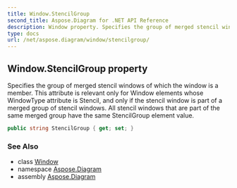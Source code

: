 ```yaml
---
title: Window.StencilGroup
second_title: Aspose.Diagram for .NET API Reference
description: Window property. Specifies the group of merged stencil windows of which the window is a member. This attribute is relevant only for Window elements whose WindowType attribute is Stencil and only if the stencil window is part of a merged group of stencil windows. All stencil windows that are part of the same merged group have the same StencilGroup element value
type: docs
url: /net/aspose.diagram/window/stencilgroup/
---
```

## Window.StencilGroup property

Specifies the group of merged stencil windows of which the window is a member. This attribute is relevant only for Window elements whose WindowType attribute is Stencil, and only if the stencil window is part of a merged group of stencil windows. All stencil windows that are part of the same merged group have the same StencilGroup element value.

```csharp
public string StencilGroup { get; set; }
```

### See Also

* class [Window](../)
* namespace [Aspose.Diagram](../../window/)
* assembly [Aspose.Diagram](../../../)



